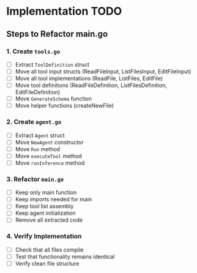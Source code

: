 # Implementation TODO

## Steps to Refactor main.go

### 1. Create `tools.go`
- [ ] Extract `ToolDefinition` struct
- [ ] Move all tool input structs (ReadFileInput, ListFilesInput, EditFileInput)
- [ ] Move all tool implementations (ReadFile, ListFiles, EditFile)
- [ ] Move tool definitions (ReadFileDefinition, ListFilesDefinition, EditFileDefinition)
- [ ] Move `GenerateSchema` function
- [ ] Move helper functions (createNewFile)

### 2. Create `agent.go`
- [ ] Extract `Agent` struct
- [ ] Move `NewAgent` constructor
- [ ] Move `Run` method
- [ ] Move `executeTool` method
- [ ] Move `runInference` method

### 3. Refactor `main.go`
- [ ] Keep only main function
- [ ] Keep imports needed for main
- [ ] Keep tool list assembly
- [ ] Keep agent initialization
- [ ] Remove all extracted code

### 4. Verify Implementation
- [ ] Check that all files compile
- [ ] Test that functionality remains identical
- [ ] Verify clean file structure
